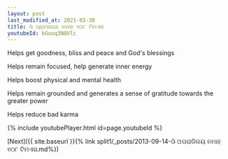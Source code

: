 ```yaml
---
layout: post
last_modified_at: 2021-03-30
title: ଓଁ ପ୍ରାମାନାଯା ନମାହ ୧୦୮ ଟିମଏସ
youtubeId: kGuoq3NQVlc
---
```

 
 
Helps get goodness, bliss and peace and God's blessings
 
Helps remain focused, help generate inner energy 
 
Helps boost physical and mental health 
 
Helps remain grounded and generates a sense of gratitude towards the greater power 
 
Helps reduce bad karma
 
 
 
 


{% include youtubePlayer.html id=page.youtubeId %}
 
[Next]({{ site.baseurl }}{% link  split1/_posts/2013-09-14-ଓଁ ଅପରାଜିତାୟ ନମାହ ୧୦୮ ଟିମଏସ.md%})
 
